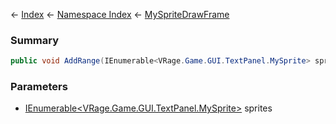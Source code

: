 ← [Index](Api-Index) ← [Namespace Index](Namespace-Index) ← [MySpriteDrawFrame](VRage.Game.GUI.TextPanel.MySpriteDrawFrame)

### Summary

```csharp
public void AddRange(IEnumerable<VRage.Game.GUI.TextPanel.MySprite> sprites)
```

### Parameters

* [IEnumerable<VRage.Game.GUI.TextPanel.MySprite>](https://docs.microsoft.com/en-us/dotnet/api/system.collections.generic.ienumerable?view=netframework-4.6) sprites
